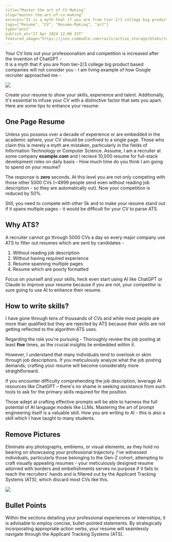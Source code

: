 ```yaml
---
title="Master the art of CV Making"
slug="master-the-art-of-cv-making"
excerpt="It is a myth that if you are from tier-2/3 college big product based companies will not consider you"
tags=["Resume", "CV", "Resume-Making", "art"]
type="post"
publish_at="27 Apr 2024 12:00 IST"
featured_image="https://json.commudle.com/rails/active_storage/blobs/redirect/eyJfcmFpbHMiOnsibWVzc2FnZSI6IkJBaHBBMTAxQWc9PSIsImV4cCI6bnVsbCwicHVyIjoiYmxvYl9pZCJ9fQ==--545fe12997966d05b0305619f3e77560673d0b95/google-approached-me.png"
---
```

Your CV lists out your professionalism and competition is increased after the invention of ChatGPT -  
It is a myth that if you are from tier-2/3 college big product based companies will not consider you - I am living example of how Google recruiter approached me -

![](https://json.commudle.com/rails/active_storage/blobs/redirect/eyJfcmFpbHMiOnsibWVzc2FnZSI6IkJBaHBBMTAxQWc9PSIsImV4cCI6bnVsbCwicHVyIjoiYmxvYl9pZCJ9fQ==--545fe12997966d05b0305619f3e77560673d0b95/google-approached-me.png)

Create your resume to show your skills, experience and talent. Additionally, it's essential to infuse your CV with a distinctive factor that sets you apart. Here are some tips to enhance your resume:

## One Page Resume
Unless you possess over a decade of experience or are embedded in the academic sphere, your CV should be confined to a single page. Those who claim this is merely a myth are mistaken, particularly in the fields of Information Technology or Computer Science. Assume, I am a recruiter at some company **example.com** and I recieve 10,000 resume for full-stack development roles on daily basis - How much time do you think I am going to spend on your resume?  
  
The response is **zero** seconds. At this level you are not only competing with those other 5000 CVs (~4999 people send even without reading job description - so they are automatically out). Now your competition is reduced by 50%.

Still, you need to compete with other 5k and to make your resume stand out if it spans multiple pages - it would be difficult for your CV to parse ATS.

## Why ATS? 
A recruiter cannot go through 5000 CVs a day so every major company use ATS to filter out resumes which are sent by candidates -  
1. Without reading job description  
2. Without having required experience  
3. Resume spanning multiple pages  
4. Resume which are poorly formatted  
  
  
Focus on yourself and your skills, heck even start using AI like ChatGPT or Claude to improve your resume because if you are not, your competitor is sure going to use AI to enhance their resume.

## How to write skills?
I have gone through tens of thousands of CVs and while most people are more than qualified but they are rejected by ATS because their skills are not getting reflected to the algorithm ATS uses.  
  

Regarding the role you're pursuing - Thoroughly review the job posting at least **five** times, as the crucial insights lie embedded within it.

However, I understand that many individuals tend to overlook or skim through job descriptions. If you meticulously analyze what the job posting demands, crafting your resume will become considerably more straightforward.

If you encounter difficulty comprehending the job description, leverage AI resources like ChatGPT – there's no shame in seeking assistance from such tools to ask for the primary skills required for the position.

Those adept at crafting effective prompts will be able to harness the full potential of AI language models like LLMs. Mastering the art of prompt engineering itself is a valuable skill. How you are writing to AI - this is also a skill which I have taught to many students.


## Remove Pictures
Eliminate any photographs, emblems, or visual elements, as they hold no bearing on showcasing your professional trajectory. I've witnessed individuals, particularly those belonging to the Gen-Z cohort, attempting to craft visually appealing resumes - your meticulously designed resume adorned with borders and embellishments serves no purpose if it fails to reach the recruiters' hands and is filtered out by the Applicant Tracking Systems (ATS), which discard most CVs like this.  
  
![](https://json.commudle.com/rails/active_storage/blobs/redirect/eyJfcmFpbHMiOnsibWVzc2FnZSI6IkJBaHBBMTQxQWc9PSIsImV4cCI6bnVsbCwicHVyIjoiYmxvYl9pZCJ9fQ==--a7bc0591bd9bc757fb327d5513b4157d5034e907/Img1.png)


## Bullet Points

Within the sections detailing your professional experiences or internships, it is advisable to employ concise, bullet-pointed statements. By strategically incorporating appropriate action verbs, your resume will seamlessly navigate through the Applicant Tracking Systems (ATS).